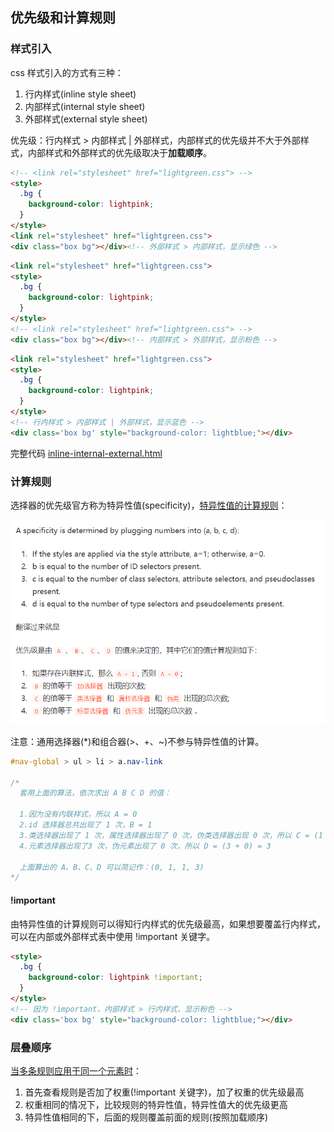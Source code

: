 ## 优先级和计算规则

### 样式引入

css 样式引入的方式有三种：

1. 行内样式(inline style sheet)
2. 内部样式(internal style sheet)
3. 外部样式(external style sheet)

优先级：行内样式 > 内部样式 | 外部样式，内部样式的优先级并不大于外部样式，内部样式和外部样式的优先级取决于**加载顺序**。

```html
<!-- <link rel="stylesheet" href="lightgreen.css"> -->
<style>
  .bg {
    background-color: lightpink;
  }
</style>
<link rel="stylesheet" href="lightgreen.css">
<div class="box bg"></div><!-- 外部样式 > 内部样式，显示绿色 -->
```

```html
<link rel="stylesheet" href="lightgreen.css">
<style>
  .bg {
    background-color: lightpink;
  }
</style>
<!-- <link rel="stylesheet" href="lightgreen.css"> -->
<div class="box bg"></div><!-- 内部样式 > 外部样式，显示粉色 -->
```

```html
<link rel="stylesheet" href="lightgreen.css">
<style>
  .bg {
    background-color: lightpink;
  }
</style>
<!-- 行内样式 > 内部样式 | 外部样式，显示蓝色 -->
<div class='box bg' style="background-color: lightblue;"></div>
```

完整代码 [inline-internal-external.html](css-selector-priority.assets/inline-internal-external.html)

### 计算规则

选择器的优先级官方称为特异性值(specificity)，[特异性值的计算规则](https://juejin.cn/post/6844903709772611592)：

![specificity](css-selector-priority.assets/specificity.png)

注意：通用选择器(*)和组合器(>、+、~)不参与特异性值的计算。

```css
#nav-global > ul > li > a.nav-link

/*
  套用上面的算法，依次求出 A B C D 的值：

  1.因为没有内联样式，所以 A = 0
  2.id 选择器总共出现了 1 次，B = 1
  3.类选择器出现了 1 次，属性选择器出现了 0 次，伪类选择器出现 0 次，所以 C = (1 + 0 + 0) = 1
  4.元素选择器出现了3 次，伪元素出现了 0 次，所以 D = (3 + 0) = 3

  上面算出的 A、B、C、D 可以简记作：(0, 1, 1, 3)
*/
```

#### !important

由特异性值的计算规则可以得知行内样式的优先级最高，如果想要覆盖行内样式，可以在内部或外部样式表中使用 !important 关键字。

```html
<style>
  .bg {
    background-color: lightpink !important;
  }
</style>
<!-- 因为 !important，内部样式 > 行内样式，显示粉色 -->
<div class='box bg' style="background-color: lightblue;"></div>
```

### 层叠顺序

[当多条规则应用于同一个元素时](https://www.cnblogs.com/wangmeijian/p/4207433.html)：

1. 首先查看规则是否加了权重(!important 关键字)，加了权重的优先级最高
2. 权重相同的情况下，比较规则的特异性值，特异性值大的优先级更高
3. 特异性值相同的下，后面的规则覆盖前面的规则(按照加载顺序)



